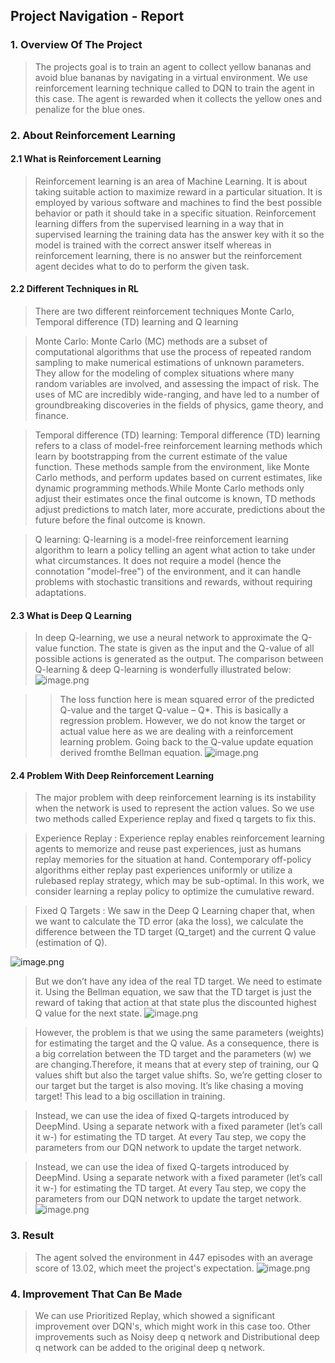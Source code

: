 
## Project Navigation - Report


### 1. Overview Of The Project
> The projects goal is to train an agent to collect yellow bananas and avoid blue bananas by navigating in a virtual environment. We use reinforcement learning technique called to DQN to train the agent in this case. The agent is rewarded when it collects the yellow ones and penalize for the blue ones. 

### 2.  About Reinforcement Learning

#### 2.1 What is Reinforcement Learning
> Reinforcement learning is an area of Machine Learning. It is about taking suitable action to maximize reward in a particular situation. It is employed by various software and machines to find the best possible behavior or path it should take in a specific situation. Reinforcement learning differs from the supervised learning in a way that in supervised learning the training data has the answer key with it so the model is trained with the correct answer itself whereas in reinforcement learning, there is no answer but the reinforcement agent decides what to do to perform the given task.

#### 2.2 Different Techniques in RL
> There are two different reinforcement techniques Monte Carlo, Temporal difference (TD) learning and Q learning

> Monte Carlo:
> Monte Carlo (MC) methods are a subset of computational algorithms that use the process of repeated random sampling to make numerical estimations of unknown parameters. They allow for the modeling of complex situations where many random variables are involved, and assessing the impact of risk. The uses of MC are incredibly wide-ranging, and have led to a number of groundbreaking discoveries in the fields of physics, game theory, and finance.

> Temporal difference (TD) learning:
> Temporal difference (TD) learning refers to a class of model-free reinforcement learning methods which learn by bootstrapping from the current estimate of the value function. These methods sample from the environment, like Monte Carlo methods, and perform updates based on current estimates, like dynamic programming methods.While Monte Carlo methods only adjust their estimates once the final outcome is known, TD methods adjust predictions to match later, more accurate, predictions about the future before the final outcome is known.

> Q learning:
> Q-learning is a model-free reinforcement learning algorithm to learn a policy telling an agent what action to take under what circumstances. It does not require a model (hence the connotation "model-free") of the environment, and it can handle problems with stochastic transitions and rewards, without requiring adaptations.

#### 2.3 What is Deep Q Learning

> In deep Q-learning, we use a neural network to approximate the Q-value function. The state is given as the input and the Q-value of all possible actions is generated as the output. The comparison between Q-learning & deep Q-learning is wonderfully illustrated below:
![image.png](attachment:image.png)



> > The loss function here is mean squared error of the predicted Q-value and the target Q-value – Q*. This is basically a regression problem. However, we do not know the target or actual value here as we are dealing with a reinforcement learning problem. Going back to the Q-value update equation derived fromthe Bellman equation. 
![image.png](attachment:image.png)

#### 2.4 Problem With Deep Reinforcement Learning
> The major problem with deep reinforcement learning is its  instability when the network is used to represent the action values. So we use two methods called Experience replay and fixed q targets to fix this.

> Experience Replay : Experience replay enables reinforcement learning agents to memorize and reuse past experiences, just as humans replay memories for the situation at hand. Contemporary off-policy algorithms either replay past experiences uniformly or utilize a rulebased replay strategy, which may be sub-optimal. In this work, we consider learning a replay policy to optimize the cumulative reward.

> Fixed Q Targets : We saw in the Deep Q Learning chaper that, when we want to calculate the TD error (aka the loss), we calculate the difference between the TD target (Q_target) and the current Q value (estimation of Q).

![image.png](attachment:image.png)


> But we don’t have any idea of the real TD target. We need to estimate it. Using the Bellman equation, we saw that the TD target is just the reward of taking that action at that state plus the discounted highest Q value for the next state.
![image.png](attachment:image.png)

> However, the problem is that we using the same parameters (weights) for estimating the target and the Q value. As a consequence, there is a big correlation between the TD target and the parameters (w) we are changing.Therefore, it means that at every step of training, our Q values shift but also the target value shifts. So, we’re getting closer to our target but the target is also moving. It’s like chasing a moving target! This lead to a big oscillation in training.

> Instead, we can use the idea of fixed Q-targets introduced by DeepMind. Using a separate network with a fixed parameter (let’s call it w-) for estimating the TD target. At every Tau step, we copy the parameters from our DQN network to update the target network.

> Instead, we can use the idea of fixed Q-targets introduced by DeepMind. Using a separate network with a fixed parameter (let’s call it w-) for estimating the TD target. At every Tau step, we copy the parameters from our DQN network to update the target network.
![image.png](attachment:image.png)

### 3. Result

> The agent solved the environment in 447 episodes with an average score of 13.02, which meet the project's expectation. 
![image.png](attachment:image.png)

### 4. Improvement That Can Be Made
> We can use Prioritized Replay, which showed a significant improvement over DQN's, which might work in this case too.
> Other improvements such as Noisy deep q network and Distributional deep q network can be added to the original deep q network.


```python

```
